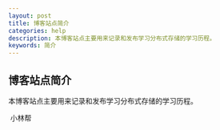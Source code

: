 ```yaml
---
layout: post
title: 博客站点简介
categories: help
description: 本博客站点主要用来记录和发布学习分布式存储的学习历程。
keywords: 简介
---
```



## 博客站点简介

  本博客站点主要用来记录和发布学习分布式存储的学习历程。
  
  小林帮
